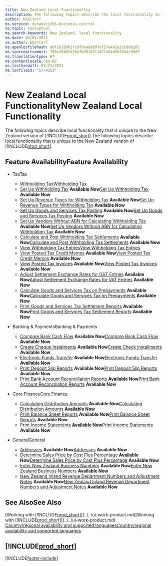 ```yaml
---
title: New Zealand Local Functionality
description: The following topics describe the local functionality in the New Zealand version of Business Central.
author: bholtorf
ms.service: dynamics365-business-central
ms.topic: conceptual
ms.search.keywords: New Zealand, local functionality
ms.date: 04/01/2021
ms.author: bholtorf
ms.openlocfilehash: ebf181b0b17c9f9aaa9b07ef57e481a2c6d06202
ms.sourcegitcommit: 766e2840fd16efb901d211d7fa64d96766ac99d9
ms.translationtype: HT
ms.contentlocale: en-NZ
ms.lasthandoff: 03/31/2021
ms.locfileid: "5774353"
---
```

# <a name="new-zealand-local-functionality"></a><span data-ttu-id="6d358-103">New Zealand Local Functionality</span><span class="sxs-lookup"><span data-stu-id="6d358-103">New Zealand Local Functionality</span></span>

<span data-ttu-id="6d358-104">The following topics describe local functionality that is unique to the New Zealand version of [!INCLUDE[prod_short](../../includes/prod_short.md)].</span><span class="sxs-lookup"><span data-stu-id="6d358-104">The following topics describe local functionality that is unique to the New Zealand version of [!INCLUDE[prod_short](../../includes/prod_short.md)].</span></span>  

## <a name="feature-availability"></a><span data-ttu-id="6d358-105">Feature Availability</span><span class="sxs-lookup"><span data-stu-id="6d358-105">Feature Availability</span></span>

* <span data-ttu-id="6d358-106">Tax</span><span class="sxs-lookup"><span data-stu-id="6d358-106">Tax</span></span>  
    * [<span data-ttu-id="6d358-107">Withholding Tax</span><span class="sxs-lookup"><span data-stu-id="6d358-107">Withholding Tax</span></span>](withholding-tax.md)
    * <span data-ttu-id="6d358-108">[Set Up Withholding Tax](how-to-set-up-withholding-tax.md) **Available Now**</span><span class="sxs-lookup"><span data-stu-id="6d358-108">[Set Up Withholding Tax](how-to-set-up-withholding-tax.md) **Available Now**</span></span>
    * <span data-ttu-id="6d358-109">[Set Up Revenue Types for Withholding Tax](how-to-set-up-revenue-types-for-withholding-tax.md) **Available Now**</span><span class="sxs-lookup"><span data-stu-id="6d358-109">[Set Up Revenue Types for Withholding Tax](how-to-set-up-revenue-types-for-withholding-tax.md) **Available Now**</span></span>
    * <span data-ttu-id="6d358-110">[Set Up Goods and Services Tax Posting](how-to-set-up-goods-and-service-tax-posting.md) **Available Now**</span><span class="sxs-lookup"><span data-stu-id="6d358-110">[Set Up Goods and Services Tax Posting](how-to-set-up-goods-and-service-tax-posting.md) **Available Now**</span></span>
    * <span data-ttu-id="6d358-111">[Set Up Vendors Without ABN for Calculating Withholding Tax](how-to-set-up-vendors-without-abn-for-calculating-the-withholding-tax.md) **Available Now**</span><span class="sxs-lookup"><span data-stu-id="6d358-111">[Set Up Vendors Without ABN for Calculating Withholding Tax](how-to-set-up-vendors-without-abn-for-calculating-the-withholding-tax.md) **Available Now**</span></span>
    * <span data-ttu-id="6d358-112">[Calculate and Post Withholding Tax Settlements](how-to-calculate-and-post-withholding-tax-settlements.md) **Available Now**</span><span class="sxs-lookup"><span data-stu-id="6d358-112">[Calculate and Post Withholding Tax Settlements](how-to-calculate-and-post-withholding-tax-settlements.md) **Available Now**</span></span>
    * [<span data-ttu-id="6d358-113">View Withholding Tax Entries</span><span class="sxs-lookup"><span data-stu-id="6d358-113">View Withholding Tax Entries</span></span>](how-to-view-withholding-tax-entries.md)
    * <span data-ttu-id="6d358-114">[View Posted Tax Credit Memos](how-to-view-posted-tax-credit-memos.md) **Available Now**</span><span class="sxs-lookup"><span data-stu-id="6d358-114">[View Posted Tax Credit Memos](how-to-view-posted-tax-credit-memos.md) **Available Now**</span></span>  
    * <span data-ttu-id="6d358-115">[View Posted Tax Invoices](how-to-view-posted-tax-invoices.md) **Available Now**</span><span class="sxs-lookup"><span data-stu-id="6d358-115">[View Posted Tax Invoices](how-to-view-posted-tax-invoices.md) **Available Now**</span></span>
    * <span data-ttu-id="6d358-116">[Adjust Settlement Exchange Rates for GST Entries](how-to-adjust-settlement-exchange-rates-for-vat-entries.md) **Available Now**</span><span class="sxs-lookup"><span data-stu-id="6d358-116">[Adjust Settlement Exchange Rates for VAT Entries](how-to-adjust-settlement-exchange-rates-for-vat-entries.md) **Available Now**</span></span>
    * <span data-ttu-id="6d358-117">[Calculate Goods and Services Tax on Prepayments](how-to-calculate-goods-and-services-tax-on-prepayments.md) **Available Now**</span><span class="sxs-lookup"><span data-stu-id="6d358-117">[Calculate Goods and Services Tax on Prepayments](how-to-calculate-goods-and-services-tax-on-prepayments.md) **Available Now**</span></span>
    * <span data-ttu-id="6d358-118">[Print Goods and Services Tax Settlement Reports](how-to-print-goods-and-service-tax-settlement-reports.md) **Available Now**</span><span class="sxs-lookup"><span data-stu-id="6d358-118">[Print Goods and Services Tax Settlement Reports](how-to-print-goods-and-service-tax-settlement-reports.md) **Available Now**</span></span>

* <span data-ttu-id="6d358-119">Banking & Payments</span><span class="sxs-lookup"><span data-stu-id="6d358-119">Banking & Payments</span></span>
    * <span data-ttu-id="6d358-120">[Compare Bank Cash Flow](how-to-compare-bank-cash-flow.md) **Available Now**</span><span class="sxs-lookup"><span data-stu-id="6d358-120">[Compare Bank Cash Flow](how-to-compare-bank-cash-flow.md) **Available Now**</span></span>
    * <span data-ttu-id="6d358-121">[Create Cheque Instalments](how-to-create-check-installments.md) **Available Now**</span><span class="sxs-lookup"><span data-stu-id="6d358-121">[Create Check Installments](how-to-create-check-installments.md) **Available Now**</span></span>
    * <span data-ttu-id="6d358-122">[Electronic Funds Transfer](electronic-funds-transfer-eft-.md) **Available Now**</span><span class="sxs-lookup"><span data-stu-id="6d358-122">[Electronic Funds Transfer](electronic-funds-transfer-eft-.md) **Available Now**</span></span>
    * <span data-ttu-id="6d358-123">[Print Deposit Slip Reports](how-to-print-deposit-slip-reports.md) **Available Now**</span><span class="sxs-lookup"><span data-stu-id="6d358-123">[Print Deposit Slip Reports](how-to-print-deposit-slip-reports.md) **Available Now**</span></span>
    * <span data-ttu-id="6d358-124">[Print Bank Account Reconciliation Reports](how-to-print-bank-account-reconciliation-reports.md) **Available Now**</span><span class="sxs-lookup"><span data-stu-id="6d358-124">[Print Bank Account Reconciliation Reports](how-to-print-bank-account-reconciliation-reports.md) **Available Now**</span></span>

* <span data-ttu-id="6d358-125">Core Finance</span><span class="sxs-lookup"><span data-stu-id="6d358-125">Core Finance</span></span>
    * <span data-ttu-id="6d358-126">[Calculating Distribution Amounts](calculating-distribution-amounts.md) **Available Now**</span><span class="sxs-lookup"><span data-stu-id="6d358-126">[Calculating Distribution Amounts](calculating-distribution-amounts.md) **Available Now**</span></span>
    * <span data-ttu-id="6d358-127">[Print Balance Sheet Reports](how-to-print-balance-sheet-reports.md) **Available Now**</span><span class="sxs-lookup"><span data-stu-id="6d358-127">[Print Balance Sheet Reports](how-to-print-balance-sheet-reports.md) **Available Now**</span></span>
    * <span data-ttu-id="6d358-128">[Print Income Statements](how-to-print-income-statements.md) **Available Now**</span><span class="sxs-lookup"><span data-stu-id="6d358-128">[Print Income Statements](how-to-print-income-statements.md) **Available Now**</span></span>

* <span data-ttu-id="6d358-129">General</span><span class="sxs-lookup"><span data-stu-id="6d358-129">General</span></span>
    * <span data-ttu-id="6d358-130">[Addresses](addresses.md) **Available Now**</span><span class="sxs-lookup"><span data-stu-id="6d358-130">[Addresses](addresses.md) **Available Now**</span></span>
    * <span data-ttu-id="6d358-131">[Determine Sales Price by Cost Plus Percentage](how-to-determine-sales-price-by-cost-plus-percentage.md) **Available Now**</span><span class="sxs-lookup"><span data-stu-id="6d358-131">[Determine Sales Price by Cost Plus Percentage](how-to-determine-sales-price-by-cost-plus-percentage.md) **Available Now**</span></span>
    * <span data-ttu-id="6d358-132">[Enter New Zealand Business Numbers](how-to-enter-new-zealand-business-numbers.md) **Available Now**</span><span class="sxs-lookup"><span data-stu-id="6d358-132">[Enter New Zealand Business Numbers](how-to-enter-new-zealand-business-numbers.md) **Available Now**</span></span>  
    * <span data-ttu-id="6d358-133">[New Zealand Inland Revenue Department Numbers and Adjustment Notes](new-zealand-business-numbers-and-adjustment-notes.md) **Available Now**</span><span class="sxs-lookup"><span data-stu-id="6d358-133">[New Zealand Inland Revenue Department Numbers and Adjustment Notes](new-zealand-business-numbers-and-adjustment-notes.md) **Available Now**</span></span>  

## <a name="see-also"></a><span data-ttu-id="6d358-134">See Also</span><span class="sxs-lookup"><span data-stu-id="6d358-134">See Also</span></span>

<span data-ttu-id="6d358-135">[Working with [!INCLUDE[prod_short](../../includes/prod_short.md)]](../../ui-work-product.md)</span><span class="sxs-lookup"><span data-stu-id="6d358-135">[Working with [!INCLUDE[prod_short](../../includes/prod_short.md)]](../../ui-work-product.md)</span></span>  
[<span data-ttu-id="6d358-136">Country/regional availability and supported languages</span><span class="sxs-lookup"><span data-stu-id="6d358-136">Country/regional availability and supported languages</span></span>](/dynamics365/business-central/dev-itpro/compliance/apptest-countries-and-translations)  

## [!INCLUDE[prod_short](../../includes/free_trial_md.md)]  


[!INCLUDE[footer-include](../../includes/footer-banner.md)]